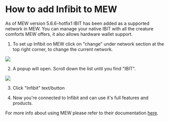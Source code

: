 # How to add Infibit to MEW

As of MEW version 5.6.6-hotfix1 IBIT has been added as a supported network in MEW. You can manage your native IBIT with all
the creature comforts MEW offers, it also allows hardware wallet support. 

1. To set up Infibit on MEW click on "change" under network section at the top right corner, to change the current 
network.

![](.gitbook/assets/MEW_1.png)

2. A popup will open. Scroll down the list until you find "IBIT".

![](.gitbook/assets/MEW_2.png)

3. Click "Infibit" text/button

4. Now you're connected to Infibit and can use it's full features and products.

For more info about using MEW please refer to their documentation [here](https://kb.myetherwallet.com/).

